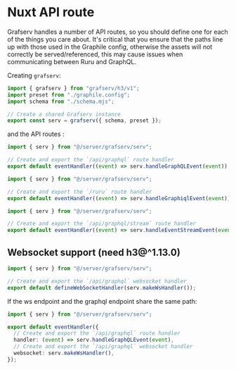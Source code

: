 # Nuxt API route

Grafserv handles a number of API routes, so you should define one for each of
the things you care about. It's critical that you ensure that the paths line up
with those used in the Graphile config, otherwise the assets will not correctly
be served/referenced, this may cause issues when communicating between Ruru
and GraphQL.

Creating `grafserv`:

```ts title="server/grafserv/serv.ts"
import { grafserv } from "grafserv/h3/v1";
import preset from "./graphile.config";
import schema from "./schema.mjs";

// Create a shared Grafserv instance
export const serv = grafserv({ schema, preset });
```

and the API routes :

```ts title="server/api/graphql.ts"
import { serv } from "@/server/grafserv/serv";

// Create and export the `/api/graphql` route handler
export default eventHandler((event) => serv.handleGraphQLEvent(event));
```

```ts title="pages/routes/ruru.ts"
import { serv } from "@/server/grafserv/serv";

// Create and export the `/ruru` route handler
export default eventHandler((event) => serv.handleGraphiqlEvent(event));
```

```ts title="pages/api/graphql/stream.ts"
import { serv } from "@/server/grafserv/serv";

// Create and export the `/api/graphql/stream` route handler
export default eventHandler((event) => serv.handleEventStreamEvent(event));
```

## Websocket support (need h3@^1.13.0)

```ts title="server/api/graphql-ws.ts"
import { serv } from "@/server/grafserv/serv";

// Create and export the `/api/graphql` websocket handler
export default defineWebSocketHandler(serv.makeWsHandler());
```

If the ws endpoint and the graphql endpoint share the same path:

```ts title="server/api/graphql.ts"
import { serv } from "@/server/grafserv/serv";

export default eventHandler({
  // Create and export the `/api/graphql` route handler
  handler: (event) => serv.handleGraphQLEvent(event),
  // Create and export the `/api/graphql` websocket handler
  websocket: serv.makeWsHandler(),
});
```
